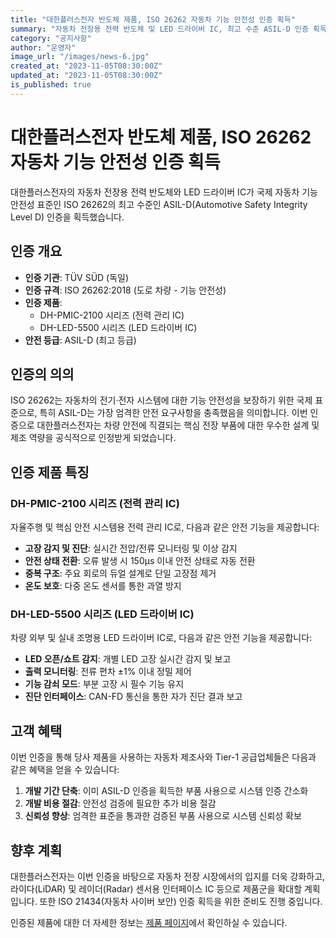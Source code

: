 ```yaml
---
title: "대한플러스전자 반도체 제품, ISO 26262 자동차 기능 안전성 인증 획득"
summary: "자동차 전장용 전력 반도체 및 LED 드라이버 IC, 최고 수준 ASIL-D 인증 획득"
category: "공지사항"
author: "운영자"
image_url: "/images/news-6.jpg"
created_at: "2023-11-05T08:30:00Z"
updated_at: "2023-11-05T08:30:00Z"
is_published: true
---
```


# 대한플러스전자 반도체 제품, ISO 26262 자동차 기능 안전성 인증 획득

대한플러스전자의 자동차 전장용 전력 반도체와 LED 드라이버 IC가 국제 자동차 기능 안전성 표준인 ISO 26262의 최고 수준인 ASIL-D(Automotive Safety Integrity Level D) 인증을 획득했습니다.

## 인증 개요

- **인증 기관**: TÜV SÜD (독일)
- **인증 규격**: ISO 26262:2018 (도로 차량 - 기능 안전성)
- **인증 제품**: 
  * DH-PMIC-2100 시리즈 (전력 관리 IC)
  * DH-LED-5500 시리즈 (LED 드라이버 IC)
- **안전 등급**: ASIL-D (최고 등급)

## 인증의 의의

ISO 26262는 자동차의 전기·전자 시스템에 대한 기능 안전성을 보장하기 위한 국제 표준으로, 특히 ASIL-D는 가장 엄격한 안전 요구사항을 충족했음을 의미합니다. 이번 인증으로 대한플러스전자는 차량 안전에 직결되는 핵심 전장 부품에 대한 우수한 설계 및 제조 역량을 공식적으로 인정받게 되었습니다.

## 인증 제품 특징

### DH-PMIC-2100 시리즈 (전력 관리 IC)

자율주행 및 핵심 안전 시스템용 전력 관리 IC로, 다음과 같은 안전 기능을 제공합니다:

- **고장 감지 및 진단**: 실시간 전압/전류 모니터링 및 이상 감지
- **안전 상태 전환**: 오류 발생 시 150μs 이내 안전 상태로 자동 전환
- **중복 구조**: 주요 회로의 듀얼 설계로 단일 고장점 제거
- **온도 보호**: 다중 온도 센서를 통한 과열 방지

### DH-LED-5500 시리즈 (LED 드라이버 IC)

차량 외부 및 실내 조명용 LED 드라이버 IC로, 다음과 같은 안전 기능을 제공합니다:

- **LED 오픈/쇼트 감지**: 개별 LED 고장 실시간 감지 및 보고
- **출력 모니터링**: 전류 편차 ±1% 이내 정밀 제어
- **기능 감쇠 모드**: 부분 고장 시 필수 기능 유지
- **진단 인터페이스**: CAN-FD 통신을 통한 자가 진단 결과 보고

## 고객 혜택

이번 인증을 통해 당사 제품을 사용하는 자동차 제조사와 Tier-1 공급업체들은 다음과 같은 혜택을 얻을 수 있습니다:

1. **개발 기간 단축**: 이미 ASIL-D 인증을 획득한 부품 사용으로 시스템 인증 간소화
2. **개발 비용 절감**: 안전성 검증에 필요한 추가 비용 절감
3. **신뢰성 향상**: 엄격한 표준을 통과한 검증된 부품 사용으로 시스템 신뢰성 확보

## 향후 계획

대한플러스전자는 이번 인증을 바탕으로 자동차 전장 시장에서의 입지를 더욱 강화하고, 라이다(LiDAR) 및 레이더(Radar) 센서용 인터페이스 IC 등으로 제품군을 확대할 계획입니다. 또한 ISO 21434(자동차 사이버 보안) 인증 획득을 위한 준비도 진행 중입니다.

인증된 제품에 대한 더 자세한 정보는 [제품 페이지](/products/automotive-semiconductors)에서 확인하실 수 있습니다. 